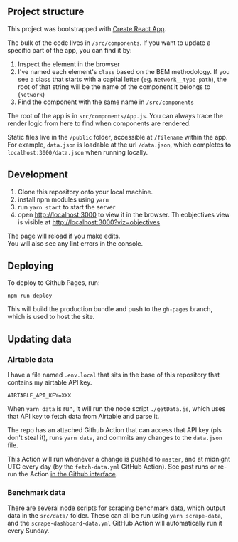 ## Project structure

This project was bootstrapped with [Create React App](https://github.com/facebook/create-react-app).

The bulk of the code lives in `/src/components`. If you want to update a specific part of the app, you can find it by:

1. Inspect the element in the browser
1. I've named each element's `class` based on the BEM methodology. If you see a class that starts with a capital letter (eg. `Network__type-path`), the root of that string will be the name of the component it belongs to (`Network`)
1. Find the component with the same name in `/src/components`

The root of the app is in `src/components/App.js`. You can always trace the render logic from here to find when components are rendered.

Static files live in the `/public` folder, accessible at `/filename` within the app. For example, `data.json` is loadable at the url `/data.json`, which completes to `localhost:3000/data.json` when running locally.

## Development

1. Clone this repository onto your local machine.
1. install npm modules using `yarn`
1. run `yarn start` to start the server
1. open [http://localhost:3000](http://localhost:3000) to view it in the browser. Th eobjectives view is visible at [http://localhost:3000?viz=objectives](http://localhost:3000?viz=objectives)

The page will reload if you make edits.<br />
You will also see any lint errors in the console.

## Deploying

To deploy to Github Pages, run:

```shell
npm run deploy
```

This will build the production bundle and push to the `gh-pages` branch, which is used to host the site.

## Updating data

### Airtable data

I have a file named `.env.local` that sits in the base of this repository that contains my airtable API key.

```
AIRTABLE_API_KEY=XXX
```

When `yarn data` is run, it will run the node script `./getData.js`, which uses that API key to fetch data from Airtable and parse it.

The repo has an attached Github Action that can access that API key (pls don't steal it), runs `yarn data`, and commits any changes to the `data.json` file.

This Action will run whenever a change is pushed to `master`, and at midnight UTC every day (by the `fetch-data.yml` GitHub Action). See past runs or re-run the Action [in the Github interface](https://github.com/Wattenberger/climate-change-industry/actions).

### Benchmark data

There are several node scripts for scraping benchmark data, which output data in the `src/data/` folder. These can all be run using `yarn scrape-data`, and the `scrape-dashboard-data.yml` GitHub Action will automatically run it every Sunday.
